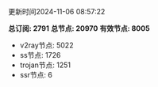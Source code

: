 更新时间2024-11-06 08:57:22

**总订阅: 2791**
**总节点: 20970**
**有效节点: 8005**
- v2ray节点: 5022
- ss节点: 1726
- trojan节点: 1251
- ssr节点: 6
